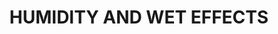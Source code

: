 ---
title: "HUMIDITY AND WET EFFECTS "
price: "1500" 
desc: "Set efekata"
img_path: "/assets/img/A.MIG-7409.jpg"
brand: AMMO
available: false
special_offer: false
new: false
soon: false
cat: "Weathering"
subcat: "wet-setovi"
subsubcat: "wet-setovi"
sifra: "A.MIG-7409"
---